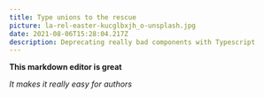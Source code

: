 ```yaml
---
title: Type unions to the rescue
picture: la-rel-easter-kucglbxjh_o-unsplash.jpg
date: 2021-08-06T15:28:04.217Z
description: Deprecating really bad components with Typescript
---
```


**This markdown editor is great**

_It makes it really easy for authors_
